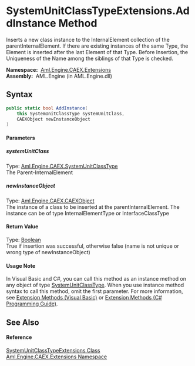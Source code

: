 SystemUnitClassTypeExtensions.AddInstance Method
================================================
Inserts a new class instance to the InternalElement collection of the parentInternalElement. If there are existing instances of the same Type, the Element is inserted after the last Element of that Type. Before Insertion, the Uniqueness of the Name among the siblings of that Type is checked.

  **Namespace:**  [Aml.Engine.CAEX.Extensions][1]  
  **Assembly:**  AML.Engine (in AML.Engine.dll)

Syntax
------

```csharp
public static bool AddInstance(
	this SystemUnitClassType systemUnitClass,
	CAEXObject newInstanceObject
)
```

#### Parameters

##### *systemUnitClass*
Type: [Aml.Engine.CAEX.SystemUnitClassType][2]  
 The Parent-InternalElement

##### *newInstanceObject*
Type: [Aml.Engine.CAEX.CAEXObject][3]  
 The instance of a class to be inserted at the parentInternalElement. The instance can be of type InternalElementType or InterfaceClassType

#### Return Value
Type: [Boolean][4]  
 True if insertion was successful, otherwise false (name is not unique or wrong type of newInstanceObject) 
#### Usage Note
In Visual Basic and C#, you can call this method as an instance method on any object of type [SystemUnitClassType][2]. When you use instance method syntax to call this method, omit the first parameter. For more information, see [Extension Methods (Visual Basic)][5] or [Extension Methods (C# Programming Guide)][6].

See Also
--------

#### Reference
[SystemUnitClassTypeExtensions Class][7]  
[Aml.Engine.CAEX.Extensions Namespace][1]  

[1]: ../README.md
[2]: ../../Aml.Engine.CAEX/SystemUnitClassType/README.md
[3]: ../../Aml.Engine.CAEX/CAEXObject/README.md
[4]: https://docs.microsoft.com/dotnet/api/system.boolean
[5]: https://docs.microsoft.com/dotnet/visual-basic/programming-guide/language-features/procedures/extension-methods
[6]: https://docs.microsoft.com/dotnet/csharp/programming-guide/classes-and-structs/extension-methods
[7]: README.md
[8]: https://www.automationml.org
[9]: ../../icons/logoShade.png